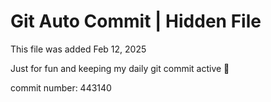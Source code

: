 # Git Auto Commit | Hidden File

This file was added Feb 12, 2025

Just for fun and keeping my daily git commit active 🤪

commit number: 443140
